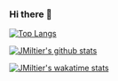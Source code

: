 ### Hi there 👋

[![Top Langs](https://github-readme-stats.vercel.app/api/top-langs/?username=JMiltier&count_private=true&layout=compact&langs_count=10&hide=html,makefile,rich%20text%20format&theme=vue)](https://github.com/JMiltier)

[![JMiltier's github stats](https://github-readme-stats.vercel.app/api?username=JMiltier&count_private=true&custom_title=Github%20Stats&theme=vue&show_icons&include_all_commits=true&hide=stars,issues&layout=compact)](https://github.com/JMiltier)  

[![JMiltier's wakatime stats](https://github-readme-stats.vercel.app/api/wakatime?username=JMiltier&compact&theme=vue)](https://github.com/JMiltier)




<!--
**JMiltier/JMiltier** is a ✨ _special_ ✨ repository because its `README.md` (this file) appears on your GitHub profile.


Here are some ideas to get you started:

- 🔭 I’m currently working on ...
- 🌱 I’m currently learning ...
- 👯 I’m looking to collaborate on ...
- 🤔 I’m looking for help with ...
- 💬 Ask me about ...
- 📫 How to reach me: ...
- 😄 Pronouns: ...
- ⚡ Fun fact: ...
-->
